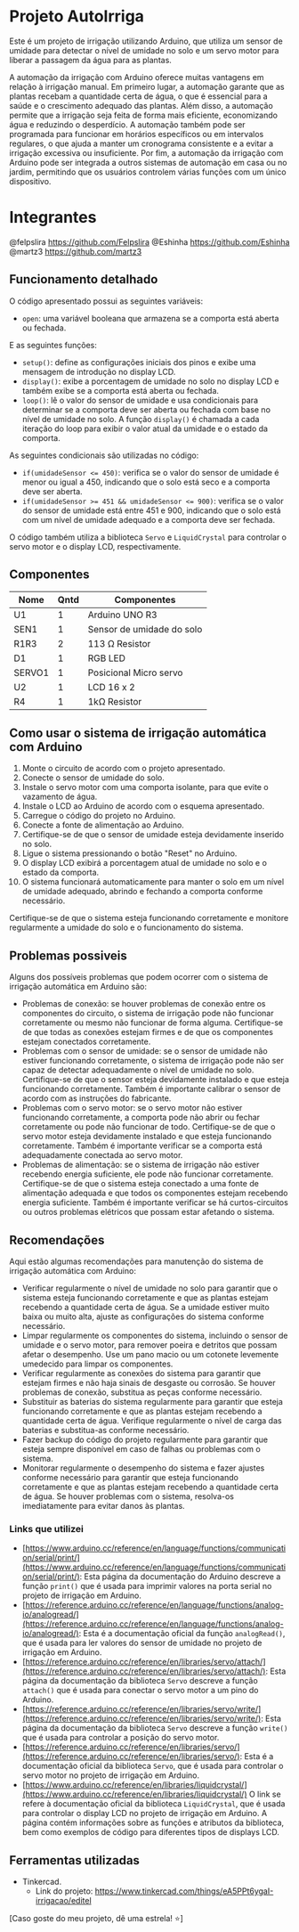 # Projeto AutoIrriga
Este é um projeto de irrigação utilizando Arduino, que utiliza um sensor de umidade para detectar o nível de umidade no solo e um servo motor para liberar a passagem da água para as plantas.                                                                           

A automação da irrigação com Arduino oferece muitas vantagens em relação à irrigação manual. Em primeiro lugar, a automação garante que as plantas recebam a quantidade certa de água, o que é essencial para a saúde e o crescimento adequado das plantas. Além disso, a automação permite que a irrigação seja feita de forma mais eficiente, economizando água e reduzindo o desperdício. A automação também pode ser programada para funcionar em horários específicos ou em intervalos regulares, o que ajuda a manter um cronograma consistente e a evitar a irrigação excessiva ou insuficiente. Por fim, a automação da irrigação com Arduino pode ser integrada a outros sistemas de automação em casa ou no jardim, permitindo que os usuários controlem várias funções com um único dispositivo.

# Integrantes
 @felpslira https://github.com/Felpslira
 @Eshinha https://github.com/Eshinha
 @martz3 https://github.com/martz3
 

## Funcionamento detalhado

O código apresentado possui as seguintes variáveis:

- `open`: uma variável booleana que armazena se a comporta está aberta ou fechada.

E as seguintes funções:

- `setup()`: define as configurações iniciais dos pinos e exibe uma mensagem de introdução no display LCD.
- `display()`: exibe a porcentagem de umidade no solo no display LCD e também exibe se a comporta está aberta ou fechada.
- `loop()`: lê o valor do sensor de umidade e usa condicionais para determinar se a comporta deve ser aberta ou fechada com base no nível de umidade no solo. A função `display()` é chamada a cada iteração do loop para exibir o valor atual da umidade e o estado da comporta.

As seguintes condicionais são utilizadas no código:

- `if(umidadeSensor <= 450)`: verifica se o valor do sensor de umidade é menor ou igual a 450, indicando que o solo está seco e a comporta deve ser aberta.
- `if(umidadeSensor >= 451 && umidadeSensor <= 900)`: verifica se o valor do sensor de umidade está entre 451 e 900, indicando que o solo está com um nível de umidade adequado e a comporta deve ser fechada.

O código também utiliza a biblioteca `Servo` e `LiquidCrystal` para controlar o servo motor e o display LCD, respectivamente.

## Componentes

Nome      | Qntd       | Componentes
--------- | ------     | ------ 
U1	      | 1          | Arduino UNO R3
SEN1      |  1         | Sensor de umidade do solo
R1R3      | 2          | 113 Ω Resistor
D1 | 1       | RGB LED
SERVO1 | 1       | Posicional Micro servo
U2 | 1       | LCD 16 x 2
R4 | 1 | 1kΩ Resistor


## Como usar o sistema de irrigação automática com Arduino

1. Monte o circuito de acordo com o projeto apresentado.
2. Conecte o sensor de umidade do solo.
3. Instale o servo motor com uma comporta isolante, para que evite o vazamento de água.
4. Instale o LCD ao Arduino de acordo com o esquema apresentado.
5. Carregue o código do projeto no Arduino.
6. Conecte a fonte de alimentação ao Arduino.
7. Certifique-se de que o sensor de umidade esteja devidamente inserido no solo.
8. Ligue o sistema pressionando o botão "Reset" no Arduino.
9. O display LCD exibirá a porcentagem atual de umidade no solo e o estado da comporta.
10. O sistema funcionará automaticamente para manter o solo em um nível de umidade adequado, abrindo e fechando a comporta conforme necessário.

Certifique-se de que o sistema esteja funcionando corretamente e monitore regularmente a umidade do solo e o funcionamento do sistema.

## Problemas possiveis

Alguns dos possíveis problemas que podem ocorrer com o sistema de irrigação automática em Arduino são:

- Problemas de conexão: se houver problemas de conexão entre os componentes do circuito, o sistema de irrigação pode não funcionar corretamente ou mesmo não funcionar de forma alguma. Certifique-se de que todas as conexões estejam firmes e de que os componentes estejam conectados corretamente.
- Problemas com o sensor de umidade: se o sensor de umidade não estiver funcionando corretamente, o sistema de irrigação pode não ser capaz de detectar adequadamente o nível de umidade no solo. Certifique-se de que o sensor esteja devidamente instalado e que esteja funcionando corretamente. Também é importante calibrar o sensor de acordo com as instruções do fabricante.
- Problemas com o servo motor: se o servo motor não estiver funcionando corretamente, a comporta pode não abrir ou fechar corretamente ou pode não funcionar de todo. Certifique-se de que o servo motor esteja devidamente instalado e que esteja funcionando corretamente. Também é importante verificar se a comporta está adequadamente conectada ao servo motor.
- Problemas de alimentação: se o sistema de irrigação não estiver recebendo energia suficiente, ele pode não funcionar corretamente. Certifique-se de que o sistema esteja conectado a uma fonte de alimentação adequada e que todos os componentes estejam recebendo energia suficiente. Também é importante verificar se há curtos-circuitos ou outros problemas elétricos que possam estar afetando o sistema.

## Recomendações

Aqui estão algumas recomendações para manutenção do sistema de irrigação automática com Arduino:

- Verificar regularmente o nível de umidade no solo para garantir que o sistema esteja funcionando corretamente e que as plantas estejam recebendo a quantidade certa de água. Se a umidade estiver muito baixa ou muito alta, ajuste as configurações do sistema conforme necessário.
- Limpar regularmente os componentes do sistema, incluindo o sensor de umidade e o servo motor, para remover poeira e detritos que possam afetar o desempenho. Use um pano macio ou um cotonete levemente umedecido para limpar os componentes.
- Verificar regularmente as conexões do sistema para garantir que estejam firmes e não haja sinais de desgaste ou corrosão. Se houver problemas de conexão, substitua as peças conforme necessário.
- Substituir as baterias do sistema regularmente para garantir que esteja funcionando corretamente e que as plantas estejam recebendo a quantidade certa de água. Verifique regularmente o nível de carga das baterias e substitua-as conforme necessário.
- Fazer backup do código do projeto regularmente para garantir que esteja sempre disponível em caso de falhas ou problemas com o sistema.
- Monitorar regularmente o desempenho do sistema e fazer ajustes conforme necessário para garantir que esteja funcionando corretamente e que as plantas estejam recebendo a quantidade certa de água. Se houver problemas com o sistema, resolva-os imediatamente para evitar danos às plantas.



### Links que utilizei 
- [https://www.arduino.cc/reference/en/language/functions/communication/serial/print/](https://www.arduino.cc/reference/en/language/functions/communication/serial/print/): Esta página da documentação do Arduino descreve a função `print()` que é usada para imprimir valores na porta serial no projeto de irrigação em Arduino.
- [https://reference.arduino.cc/reference/en/language/functions/analog-io/analogread/](https://reference.arduino.cc/reference/en/language/functions/analog-io/analogread/): Esta é a documentação oficial da função `analogRead()`, que é usada para ler valores do sensor de umidade no projeto de irrigação em Arduino.
- [https://reference.arduino.cc/reference/en/libraries/servo/attach/](https://reference.arduino.cc/reference/en/libraries/servo/attach/): Esta página da documentação da biblioteca `Servo` descreve a função `attach()` que é usada para conectar o servo motor a um pino do Arduino.
- [https://reference.arduino.cc/reference/en/libraries/servo/write/](https://reference.arduino.cc/reference/en/libraries/servo/write/): Esta página da documentação da biblioteca `Servo` descreve a função `write()` que é usada para controlar a posição do servo motor.
- [https://reference.arduino.cc/reference/en/libraries/servo/](https://reference.arduino.cc/reference/en/libraries/servo/): Esta é a documentação oficial da biblioteca `Servo`, que é usada para controlar o servo motor no projeto de irrigação em Arduino.
- [https://www.arduino.cc/reference/en/libraries/liquidcrystal/](https://www.arduino.cc/reference/en/libraries/liquidcrystal/) O link se refere à documentação oficial da biblioteca `LiquidCrystal`, que é usada para controlar o display LCD no projeto de irrigação em Arduino. A página contém informações sobre as funções e atributos da biblioteca, bem como exemplos de código para diferentes tipos de displays LCD.

## Ferramentas utilizadas
- Tinkercad. 
    - Link do projeto: https://www.tinkercad.com/things/eA5PPt6ygaI-irrigacao/editel

[Caso goste do meu projeto, dê uma estrela! ⭐]
